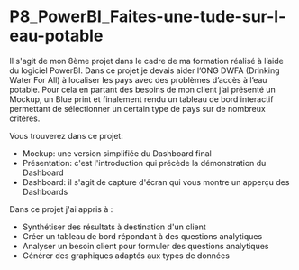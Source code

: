 # P8_PowerBI_Faites-une-tude-sur-l-eau-potable

Il s'agit de mon 8ème projet dans le cadre de ma formation réalisé à l’aide du logiciel PowerBI. Dans ce projet je devais aider l’ONG DWFA (Drinking Water For All) à localiser les pays avec des problèmes d’accès à l’eau potable. Pour cela en partant des besoins de mon client j’ai présenté un Mockup, un Blue print et finalement rendu un tableau de bord interactif permettant de sélectionner un certain type de pays sur de nombreux critères.

Vous trouverez dans ce projet:
- Mockup: une version simplifiée du Dashboard final
- Présentation: c'est l'introduction qui précède la démonstration du Dashboard
- Dashboard: il s'agit de capture d'écran qui vous montre un apperçu des Dashboards

Dans ce projet j'ai appris à :
-	Synthétiser des résultats à destination d'un client
-	Créer un tableau de bord répondant à des questions analytiques
-	Analyser un besoin client pour formuler des questions analytiques
-	Générer des graphiques adaptés aux types de données
